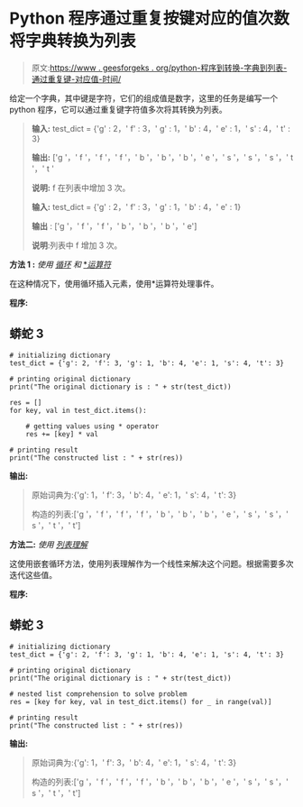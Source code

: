 # Python 程序通过重复按键对应的值次数将字典转换为列表

> 原文:[https://www . geesforgeks . org/python-程序到转换-字典到列表-通过重复键-对应值-时间/](https://www.geeksforgeeks.org/python-program-to-convert-dictionary-to-list-by-repeating-keys-corresponding-value-times/)

给定一个字典，其中键是字符，它们的组成值是数字，这里的任务是编写一个 python 程序，它可以通过重复键字符值多次将其转换为列表。

> **输入:** test_dict = {'g' : 2，' f' : 3，' g' : 1，' b' : 4，' e' : 1，' s' : 4，' t' : 3}
> 
> **输出:** ['g '，' f '，' f '，' f '，' b '，' b '，' b '，' e '，' s '，' s '，' s '，' t '，' t '
> 
> **说明:** f 在列表中增加 3 次。
> 
> **输入:** test_dict = {'g' : 2，' f' : 3，' g' : 1，' b' : 4，' e' : 1}
> 
> **输出** : ['g '，' f '，' f '，' b '，' b '，' b '，' e']
> 
> **说明**:列表中 f 增加 3 次。

**方法 1 :** *使用* [*循环*](https://www.geeksforgeeks.org/loops-in-python/) *和* [**运算符*](https://www.geeksforgeeks.org/python-operators/)

在这种情况下，使用循环插入元素，使用*运算符处理事件。

**程序:**

## 蟒蛇 3

```
# initializing dictionary
test_dict = {'g': 2, 'f': 3, 'g': 1, 'b': 4, 'e': 1, 's': 4, 't': 3}

# printing original dictionary
print("The original dictionary is : " + str(test_dict))

res = []
for key, val in test_dict.items():

    # getting values using * operator
    res += [key] * val

# printing result
print("The constructed list : " + str(res))
```

**输出:**

> 原始词典为:{'g': 1，' f': 3，' b': 4，' e': 1，' s': 4，' t': 3}
> 
> 构造的列表:['g '，' f '，' f '，' f '，' b '，' b '，' b '，' e '，' s '，' s '，' s '，' t '，' t']

**方法二:** *使用* [*列表理解*](https://www.geeksforgeeks.org/python-list-comprehension-and-slicing/)

这使用嵌套循环方法，使用列表理解作为一个线性来解决这个问题。根据需要多次迭代这些值。

**程序:**

## 蟒蛇 3

```
# initializing dictionary
test_dict = {'g': 2, 'f': 3, 'g': 1, 'b': 4, 'e': 1, 's': 4, 't': 3}

# printing original dictionary
print("The original dictionary is : " + str(test_dict))

# nested list comprehension to solve problem
res = [key for key, val in test_dict.items() for _ in range(val)]

# printing result
print("The constructed list : " + str(res))
```

**输出:**

> 原始词典为:{'g': 1，' f': 3，' b': 4，' e': 1，' s': 4，' t': 3}
> 
> 构造的列表:['g '，' f '，' f '，' f '，' b '，' b '，' b '，' e '，' s '，' s '，' s '，' t '，' t']